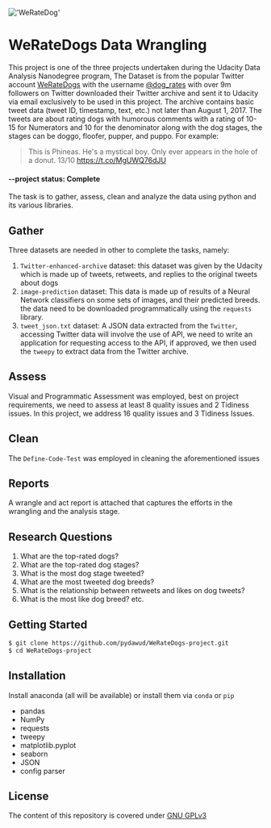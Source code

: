 !['WeRateDog'](../master/datasets/img.jpg)
# WeRateDogs Data Wrangling
This project is one of the three projects undertaken during the Udacity Data Analysis Nanodegree program, The Dataset is from the popular Twitter account [WeRateDogs](https://en.wikipedia.org/wiki/WeRateDogs) with the username [@dog_rates](https://twitter.com/dog_rates) with over 9m followers on Twitter downloaded their Twitter archive and sent it to Udacity via email exclusively to be used in this project. The archive contains basic tweet data (tweet ID, timestamp, text, etc.) not later than August 1, 2017. The tweets are about rating dogs with humorous comments with a rating of 10-15 for Numerators and 10 for the denominator along with the dog stages, the stages can be doggo, floofer, pupper, and puppo. For example:
> This is Phineas. He's a mystical boy. Only ever appears in the hole of a donut. 13/10 https://t.co/MgUWQ76dJU

#### --project status: Complete
The task is to gather, assess, clean and analyze the data using python and its various libraries.
## Gather
Three datasets are needed in other to complete the tasks, namely:
1. `Twitter-enhanced-archive` dataset: this dataset was given by the Udacity which is made up of tweets, retweets, and replies to the original tweets about dogs
2. `image-prediction` dataset: This data is made up of results of a Neural Network classifiers on some sets of images, and their predicted breeds. the data need to be downloaded programmatically using the `requests` library.
3. `tweet_json.txt` dataset:  A JSON data extracted from the `Twitter`, accessing Twitter data will involve the use of API, we need to write an application for requesting access to the API, if approved, we then used the `tweepy` to extract data from the Twitter archive.
## Assess
Visual and Programmatic Assessment was employed, best on project requirements, we need to assess at least 8 quality issues and 2 Tidiness issues. In this project, we address 16 quality issues and 3 Tidiness Issues.
## Clean
The `Define-Code-Test` was employed in cleaning the aforementioned issues
## Reports
A wrangle and act report is attached that captures the efforts in the wrangling and the analysis stage. 
## Research Questions
1. What are the top-rated dogs?
2. What are the top-rated dog stages?
3. What is the most dog stage tweeted?
4. What are the most tweeted dog breeds?
5. What is the relationship between retweets and likes on dog tweets?
6. What is the most like dog breed? etc.
## Getting Started
```sh
$ git clone https://github.com/pydawud/WeRateDogs-project.git
$ cd WeRateDogs-project
```
## Installation
Install anaconda (all will be available) or install them via `conda` or `pip` 
- pandas
- NumPy
- requests
- tweepy
- matplotlib.pyplot
- seaborn
- JSON
- config parser

## License
The content of this repository is covered under [GNU GPLv3](https://choosealicense.com/licenses/gpl-3.0/)